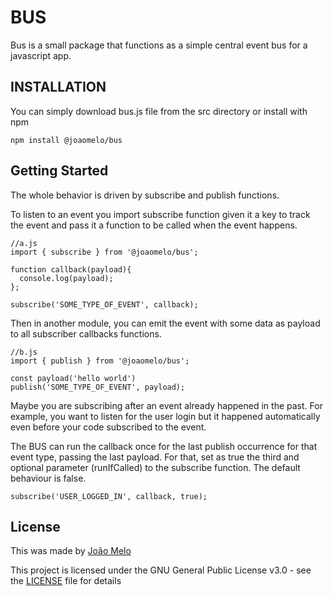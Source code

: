 # BUS

Bus is a small package that functions as a simple central event bus for a javascript app.

## INSTALLATION

You can simply download bus.js file from the src directory or install with npm

    npm install @joaomelo/bus

## Getting Started

The whole behavior is driven by subscribe and publish functions.

To listen to an event you import subscribe function given it a key to track the event and pass it a function to be called when the event happens.

    //a.js
    import { subscribe } from '@joaomelo/bus';

    function callback(payload){
      console.log(payload);
    };

    subscribe('SOME_TYPE_OF_EVENT', callback);

Then in another module, you can emit the event with some data as payload to all subscriber callbacks functions.

    //b.js
    import { publish } from '@joaomelo/bus';

    const payload('hello world')
    publish('SOME_TYPE_OF_EVENT', payload);

Maybe you are subscribing after an event already happened in the past. For example, you want to listen for the user login but it happened automatically even before your code subscribed to the event.

The BUS can run the callback once for the last publish occurrence for that event type, passing the last payload. For that, set as true the third and optional parameter (runIfCalled) to the subscribe function. The default behaviour is false.

    subscribe('USER_LOGGED_IN', callback, true);

## License

This was made by [João Melo](https://www.linkedin.com/in/joaomelo81/?locale=en_US)

This project is licensed under the GNU General Public License v3.0 - see the [LICENSE](LICENSE) file for details
